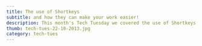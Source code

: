 ```yaml
---
title: The use of Shortkeys
subtitle: and how they can make your work easier!
description: This month's Tech Tuesday we covered the use of Shortkeys in programs like Word, Newstar Sales, Newstar Enterptise, and Excel.
thumb: tech-tues-22-10-2013.jpg
category: tech-tues
---
```

